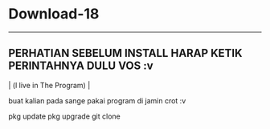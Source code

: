 # Download-18

-------------------------------------
PERHATIAN SEBELUM INSTALL HARAP KETIK
PERINTAHNYA DULU VOS :v
-------------------------------------
| (l live in The Program) |

buat kalian pada sange pakai program di jamin crot :v

pkg update
pkg upgrade
git clone
